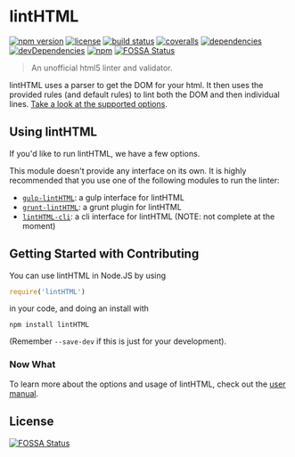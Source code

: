 # lintHTML

[![npm version](http://img.shields.io/npm/v/lintHTML.svg?style=flat-square)](https://npmjs.org/package/lintHTML)
[![license](http://img.shields.io/npm/l/lintHTML.svg?style=flat-square)](https://npmjs.org/package/lintHTML)
[![build status](http://img.shields.io/travis/KamiKillertO/lintHTML/master.svg?style=flat-square)](https://travis-ci.org/KamiKillertO/lintHTML) [![coveralls](http://img.shields.io/coveralls/KamiKillertO/lintHTML.svg?style=flat-square)](https://coveralls.io/r/KamiKillertO/lintHTML)
[![dependencies](http://img.shields.io/david/KamiKillertO/lintHTML.svg?style=flat-square)](https://david-dm.org/KamiKillertO/lintHTML)
[![devDependencies](http://img.shields.io/david/dev/KamiKillertO/lintHTML.svg?style=flat-square)](https://david-dm.org/KamiKillertO/lintHTML)
[![npm](https://nodei.co/npm/lintHTML.png?downloads=true&downloadRank=true&stars=true)](https://npmjs.org/package/lintHTML)
[![FOSSA Status](https://app.fossa.io/api/projects/git%2Bgithub.com%2Flinthtml%2FlintHTML.svg?type=shield)](https://app.fossa.io/projects/git%2Bgithub.com%2Flinthtml%2FlintHTML?ref=badge_shield)

> An unofficial html5 linter and validator.

lintHTML uses a parser to get the DOM for your html. It then uses the provided rules (and default rules) to lint both the DOM and then individual lines. [Take a look at the supported options](https://github.com/KamiKillertO/lintHTML/wiki/Options).

## Using lintHTML

If you'd like to run lintHTML, we have a few options.

This module doesn't provide any interface on its own. It is highly recommended that
you use one of the following modules to run the linter:

* [`gulp-lintHTML`](https://github.com/yvanavermaet/gulp-lintHTML): a gulp interface for lintHTML
* [`grunt-lintHTML`](https://github.com/lintHTML/grunt-lintHTML): a grunt plugin for lintHTML
* [`lintHTML-cli`](https://github.com/KamiKillertO/lintHTML-cli): a cli interface for lintHTML (NOTE: not complete at the moment)

## Getting Started with Contributing

You can use lintHTML in Node.JS by using

```js
require('lintHTML')  
```

in your code, and doing an install with  

```shell
npm install lintHTML
```

(Remember `--save-dev` if this is just for your development).  

### Now What

To learn more about the options and usage of lintHTML, check out the
[user manual](https://github.com/KamiKillertO/lintHTML/wiki/lintHTML-manual).


## License
[![FOSSA Status](https://app.fossa.io/api/projects/git%2Bgithub.com%2Flinthtml%2FlintHTML.svg?type=large)](https://app.fossa.io/projects/git%2Bgithub.com%2Flinthtml%2FlintHTML?ref=badge_large)